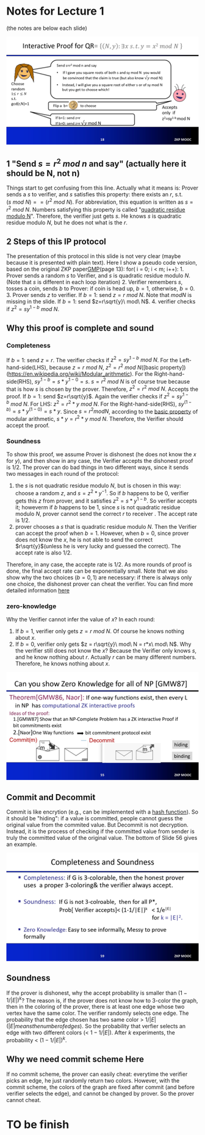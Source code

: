# Notes for Lecture 1
(the notes are below each slide)

![slide18](./slides/Lecture1-18.jpg)
## 1 "Send $s=r^2\ mod\ n$ and say" (actually here it should be N, not n)
Things start to get confusing from this line. Actually what it means is: Prover sends a $s$ to verifier, and $s$ satisfies this property: there exists an $r$, s.t. $(s\ mod\ N) == (r^2\ mod\ N)$. For abbreviation, this equation is written as $s = r^2\ mod\ N$. Numbers satisfying this property is called "[quadratic residue modulo N](https://en.wikipedia.org/wiki/Quadratic_residue)".
Therefore, the verifier just gets $s$. He knows $s$ is quadratic residue modulo $N$, but he does not what is the $r$.

## 2 Steps of this IP protocol
The presentation of this protocol in this slide is not very clear (maybe because it is presented with plain text). Here I show a pseudo code version, based on the original ZKP paper[GMP](https://people.csail.mit.edu/silvio/Selected%20Scientific%20Papers/Proof%20Systems/The_Knowledge_Complexity_Of_Interactive_Proof_Systems.pdf)(page 13):
for( i = 0; i < m; i++):
    1. Prover sends a random $s$ to Verifier, and $s$ is quadratic residue modulo $N$. (Note that $s$ is different in each loop iteration)
    2. Verifier remembers $s$, tosses a coin, sends $b$ to Prover: if coin is head up, $b = 1$, otherwise, $b=0$.
    3. Prover sends $z$ to verifier. If $b=1$: send $z=r\ mod\ N$. Note that $mod N$ is missing in the slide. If $b=1$: send $z=r\sqrt{y}\ mod\ N$.
    4. verifier checks if $z^2 = sy^{1-b}\ mod\ N$.


## Why this proof is complete and sound
### Completeness
If $b=1$: send $z=r$. The verifier checks if $z^2 = sy^{1-b}\ mod\ N$. For the Left-hand-side(LHS), because $z=r\ mod\ N$, $z^2 = r^2\ mod\ N$([basic property])(https://en.wikipedia.org/wiki/Modular_arithmetic). For the Right-hand-side(RHS), $sy^{1-b}=s*y^{1-0} = s$. $s = r^2\ mod\ N$ is of course true because that is how $s$ is chosen by the prover. Therefore, $z^2 = r^2\ mod\ N$. Accepts the proof.
If $b=1$: send $z=r\sqrt{y}$. Again the verifier checks if $z^2 = sy^{1-b}\ mod\ N$. For LHS: $z^2 = r^2*y\ mod\ N$. For the Right-hand-side(RHS), $sy^(1-b)=s*y^(1-0) = s*y$. Since $s = r^2 mod N$, according to the [basic property](https://en.wikipedia.org/wiki/Modular_arithmetic) of modular arithmetic, $s*y = r^2*y\ mod\ N$.
Therefore, the Verifier should accept the proof.

### Soundness
To show this proof, we assume Prover is dishonest (he does not know the $x$ for $y$), and then show in any case, the Verifier accepts the dishonest proof is 1/2.
The prover can do bad things in two different ways, since it sends two messages in each round of the protocol:
1. the $s$ is not quadratic residue modulo $N$, but is chosen in this way: choose a random $z$, and $s = z^2*y^{-1}$. So if $b$ happens to be 0, verifier gets this $z$ from prover, and it satisfies $z^2 = s*y^{1-b}$. So verifier accepts it; howeverm if $b$ happens to be 1, since $s$ is not quadratic residue modulo $N$, prover cannot send the correct $r$ to receiver . The accept rate is 1/2.
2. prover chooses a $s$ that is quadratic residue modulo $N$. Then the Verifier can accept the proof when $b=1$. However, when $b=0$, since prover does not know the $x$, he is not able to send the correct $r\sqrt{y}$(unless he is very lucky and guessed the correct). The accept rate is also 1/2.


Therefore, in any case, the accepte rate is 1/2. As more rounds of proof is done, the final accept rate can be exponentially small.
Note that we also show why the two choices ($b=0, 1$) are necessary: if there is always only one choice, the dishonest prover can cheat the verifier.
You can find more detailed information [here](https://crypto.stackexchange.com/questions/9528/zero-knowledge-proof-using-quadratic-residue-why-two-options)

### zero-knowledge
Why the Verifier cannot infer the value of $x$? In each round:
1. If $b=1$, verifier only gets $z = r\ mod\ N$. Of course he knows nothing about $x$.
2. If $b=0$, verifier only gets $z = r\sqrt{y}\ mod\ N = r*x\ mod\ N$. Why the verifier still does not know the $x$? Because the Verifier only knows $s$,
and he know nothing about $r$. Actually $r$ can be many different numbers. Therefore, he knows nothing about $x$. 


![slide55](./slides/Lecture1-55.jpg)
## Commit and Decommit
Commit is like encrytion (e.g., can be implemented with a [hash function](https://crypto.stackexchange.com/questions/6790/commitment-scheme-using-hash-functions)). So it should be "hiding": if a value is committed, people cannot guess the original value from the commited value. 
But Decommit is not decryption. Instead, it is the process of checking if the committed value from sender is truly the committed value of the original value. The bottom of Slide 56 gives an example. 

![slide59](./slides/Lecture1-59.jpg)
## Soundness
If the prover is dishonest, why the accept probability is smaller than $(1-1/|E|)^k$?
The reason is, if the prover does not know how to 3-color the graph, then in the coloring of the prover, there is at least one edge whose two vertex have the same color.
The verifier randomly selects one edge. The probability that the edge chosen has two same color $>\ 1/|E|$ ($|E| means the number of edges$). 
So the probability that verfier selects an edge with two different colors $(<\ 1-1/|E|)$. 
After $k$ experiments, the probability $<\ (1-1/|E|)^k$. 

## Why we need commit scheme Here
If no commit scheme, the prover can easily cheat: everytime the verifier picks an edge, he just randomly return two colors. However, with the commit scheme, the colors of the graph are fixed after commit (and before verifier selects the edge), and cannot be changed by prover. So the prover cannot cheat.

# TO be finish